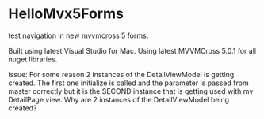 # HelloMvx5Forms
test navigation in new mvvmcross 5 forms.

Built using latest Visual Studio for Mac.  Using latest MVVMCross 5.0.1 for all nuget libraries.

issue:
For some reason 2 instances of the DetailViewModel is getting created.  The first one initialize is called and the parameter is passed from master correctly but it is the SECOND instance that is getting used with my DetailPage view.  Why are 2 instances of the DetailViewModel being created?
